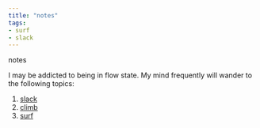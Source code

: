 ```yaml
---
title: "notes"
tags:
- surf
- slack
---
```

notes

I may be addicted to being in flow state.  My mind frequently will wander to the following topics:

1. [slack](slack/index.md)
1. [climb](climb/index.md)
1. [surf](surf/index.md)
